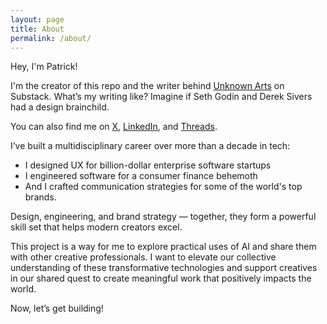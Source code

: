 ```yaml
---
layout: page
title: About
permalink: /about/
---
```


Hey, I'm Patrick!

I'm the creator of this repo and the writer behind [Unknown Arts](https://www.unknownarts.co) on Substack. What’s my writing like? Imagine if Seth Godin and Derek Sivers had a design brainchild.

You can also find me on [X](https://x.com/itspatmorgan), [LinkedIn](https://www.linkedin.com/in/itspatmorgan/), and [Threads](https://www.threads.net/@itspatmorgan).

I’ve built a multidisciplinary career over more than a decade in tech:

- I designed UX for billion-dollar enterprise software startups
- I engineered software for a consumer finance behemoth
- And I crafted communication strategies for some of the world's top brands.

Design, engineering, and brand strategy — together, they form a powerful skill set that helps modern creators excel.

This project is a way for me to explore practical uses of AI and share them with other creative professionals. I want to elevate our collective understanding of these transformative technologies and support creatives in our shared quest to create meaningful work that positively impacts the world.

Now, let’s get building!
